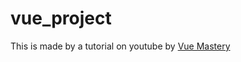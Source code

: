 # vue_project
This is made by a tutorial on youtube by 
[Vue Mastery](https://www.youtube.com/watch?v=bzlFvd0b65c)